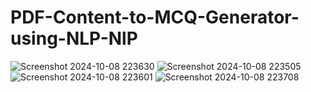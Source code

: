 # PDF-Content-to-MCQ-Generator-using-NLP-NlP
![Screenshot 2024-10-08 223630](https://github.com/user-attachments/assets/0612f90f-478b-48a3-a79a-e387a4abf0d5)
![Screenshot 2024-10-08 223505](https://github.com/user-attachments/assets/5c155b07-db35-41dc-86c7-58eb3f59b6cb)
![Screenshot 2024-10-08 223601](https://github.com/user-attachments/assets/93ac106f-3cb5-4c42-a31f-5af6ed7c532f)
![Screenshot 2024-10-08 223708](https://github.com/user-attachments/assets/8beea56f-6021-4fa0-85dc-ffeb4bb48f4e)
